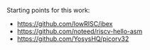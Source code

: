 Starting points for this work:
* https://github.com/lowRISC/ibex
* https://github.com/noteed/riscv-hello-asm
* https://github.com/YosysHQ/picorv32